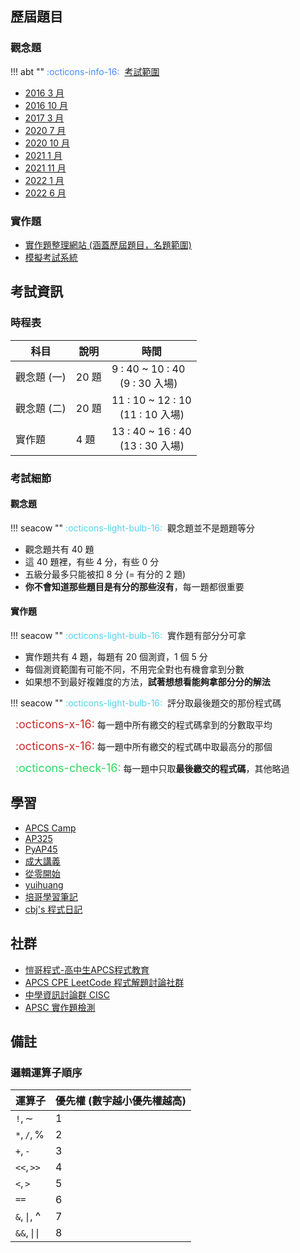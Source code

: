 ## 歷屆題目

### 觀念題

!!! abt ""
	<font color="#448aff">:octicons-info-16:</font>&nbsp;&nbsp;[考試範圍](https://hackmd.io/@algoseacow/apps-written)

- [2016 3 月](/wiki/cp/images/1.pdf)
- [2016 10 月](/wiki/cp/images/2.pdf)
- [2017 3 月](/wiki/cp/images/3.pdf)
- [2020 7 月](https://hackmd.io/@enip/APCS202007)
- [2020 10 月](https://hackmd.io/@cthbst/APCS_10910#APCS-1091017)
- [2021 1 月](https://hackmd.io/@algoseacow/APCS11001)
- [2021 11 月](https://hackmd.io/@algoseacow/APCS11011-writing)
- [2022 1 月](https://hackmd.io/@algoseacow/APCS11101-writing)
- [2022 6 月](https://hackmd.io/@algoseacow/APCS11106-writing)

### 實作題

- [實作題整理網站 (涵蓋歷屆題目，名題範圍)](https://yuihuang.com/apcs/)
- [模擬考試系統](https://apcs-mock.algoseacow.com/#/)

## 考試資訊
### 時程表

<center>

| 科目        | 說明  | 時間                                                   |
| ----------- | ----- | ------------------------------------------------------ |
| 觀念題 (一) | 20 題 | 9 : 40 ~ 10 : 40<br>&nbsp;&nbsp;&nbsp;(9 : 30 入場)    |
| 觀念題 (二) | 20 題 | 11 : 10 ~ 12 : 10<br/>&nbsp;&nbsp;&nbsp;(11 : 10 入場) |
| 實作題      | 4 題  | 13 : 40 ~ 16 : 40<br/>&nbsp;&nbsp;&nbsp;(13 : 30 入場) |

</center>

### 考試細節
#### 觀念題

!!! seacow ""
	<font color="#51D2EA">:octicons-light-bulb-16:</font>&nbsp;&nbsp;觀念題並不是題題等分

- 觀念題共有 40 題
- 這 40 題裡，有些 4 分，有些 0 分
- 五級分最多只能被扣 8 分 (= 有分的 2 題)
- **你不會知道那些題目是有分的那些沒有**，每一題都很重要

#### 實作題
!!! seacow ""
	<font color="#51D2EA">:octicons-light-bulb-16:</font>&nbsp;&nbsp;實作題有部分分可拿

- 實作題共有 4 題，每題有 20 個測資，1 個 5 分
- 每個測資範圍有可能不同，不用完全對也有機會拿到分數
- 如果想不到最好複雜度的方法，**試著想想看能夠拿部分分的解法**

!!! seacow ""
	<font color="#51D2EA">:octicons-light-bulb-16:</font>&nbsp;&nbsp;評分取最後題交的那份程式碼

&nbsp;&nbsp;<font color="#CC2A2A" style='font-size:18px'>:octicons-x-16:</font> 每一題中所有繳交的程式碼拿到的分數取平均

&nbsp;&nbsp;<font color="#CC2A2A" style='font-size:18px'>:octicons-x-16:</font> 每一題中所有繳交的程式碼中取最高分的那個

&nbsp;&nbsp;<font color="#2DD960" style='font-size:18px'>:octicons-check-16:</font> 每一題中只取**最後繳交的程式碼**，其他略過

## 學習

- [APCS Camp](https://www.facebook.com/apcscamp)
- [AP325](https://drive.google.com/file/d/1coQsnOkkZo8-HBCAXHXMtluf5t2fpoyr/view)
- [PyAP45](https://drive.google.com/file/d/1DBjfn47BKtu6hInoaeX5-9ju_bTCfub9/view)
- [成大講義](https://hackmd.io/@nckuacm/ryLIV6BYI/%2F%40nckuacm%2FBJD15vyrI)
- [從零開始](https://emanlaicepsa.github.io/)
- [yuihuang](https://yuihuang.com/)
- [培哥學習筆記](https://andyli.tw/)
- [cbj's 程式日記](https://cbjsprogramdiary.com/)

## 社群

- [愷哥程式-高中生APCS程式教育](https://www.facebook.com/groups/apcs1/)
- [APCS CPE LeetCode 程式解題討論社群](https://www.facebook.com/groups/taiwan.apcs/)
- [中學資訊討論群 CISC](https://discord.gg/cisc)
- [APSC 實作題檢測](https://www.facebook.com/groups/359446638362710)

## 備註
### 邏輯運算子順序
<center>

| 運算子             | 優先權 (數字越小優先權越高) |
| ------------------ | --------------------------- |
| $\texttt{!},\sim$  | 1                           |
| $\texttt{*},\texttt{/},\%$  | 2                           |
| $\texttt{+},\texttt{-}$     | 3                           |
| $\texttt{<<},\texttt{>>}$   | 4                           |
| $\texttt{<},\texttt{>}$     | 5                           |
| $\texttt{==}$      | 6                           |
| $\texttt{&},\mid,$ <font style='font-size:18px'>^</font>  | 7                           |
| $\texttt{&&},\mid\mid$ | 8                           |

</center>

